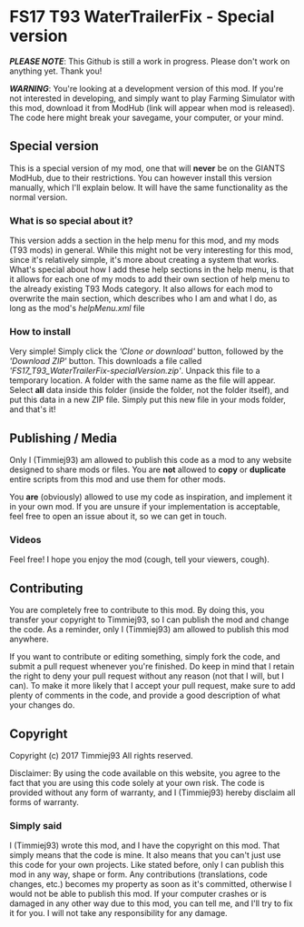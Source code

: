 # FS17 T93 WaterTrailerFix - Special version
***PLEASE NOTE***: This Github is still a work in progress. Please don't work on anything yet. Thank you!

***WARNING***: You're looking at a development version of this mod. If you're not interested in developing, and simply want to play Farming Simulator with this mod, download it from ModHub (link will appear when mod is released). The code here might break your savegame, your computer, or your mind. 



## Special version
This is a special version of my mod, one that will **never** be on the GIANTS ModHub, due to their restrictions. You can however install this version manually, which I'll explain below. It will have the same functionality as the normal version.

### What is so special about it?
This version adds a section in the help menu for this mod, and my mods (T93 mods) in general. While this might not be very interesting for this mod, since it's relatively simple, it's more about creating a system that works.
What's special about how I add these help sections in the help menu, is that it allows for each one of my mods to add their own section of help menu to the already existing T93 Mods category. It also allows for each mod to overwrite the main section, which describes who I am and what I do, as long as the mod's *helpMenu.xml* file 

### How to install
Very simple! Simply click the *'Clone or download'* button, followed by the *'Download ZIP'* button. This downloads a file called *'FS17_T93_WaterTrailerFix-specialVersion.zip'*. Unpack this file to a temporary location. A folder with the same name as the file will appear. Select **all** data inside this folder (inside the folder, not the folder itself), and put this data in a new ZIP file. Simply put this new file in your mods folder, and that's it!



## Publishing / Media
Only I (Timmiej93) am allowed to publish this code as a mod to any website designed to share mods or files. You are **not** allowed to **copy** or **duplicate** entire scripts from this mod and use them for other mods.

You **are** (obviously) allowed to use my code as inspiration, and implement it in your own mod. If you are unsure if your implementation is acceptable, feel free to open an issue about it, so we can get in touch.

### Videos
Feel free! I hope you enjoy the mod (cough, tell your viewers, cough).



## Contributing
You are completely free to contribute to this mod. By doing this, you transfer your copyright to Timmiej93, so I can publish the mod and change the code. As a reminder, only I (Timmiej93) am allowed to publish this mod anywhere.

If you want to contribute or editing something, simply fork the code, and submit a pull request whenever you're finished. Do keep in mind that I retain the right to deny your pull request without any reason (not that I will, but I can). To make it more likely that I accept your pull request, make sure to add plenty of comments in the code, and provide a good description of what your changes do.



## Copyright
Copyright (c) 2017 Timmiej93 All rights reserved.

Disclaimer: By using the code available on this website, you agree to the fact that you are using this code solely at your own risk. The code is provided without any form of warranty, and I (Timmiej93) hereby disclaim all forms of warranty.

### Simply said
I (Timmiej93) wrote this mod, and I have the copyright on this mod. That simply means that the code is mine. It also means that you can't just use this code for your own projects. Like stated before, only I can publish this mod in any way, shape or form. Any contributions (translations, code changes, etc.) becomes my property as soon as it's committed, otherwise I would not be able to publish this mod. If your computer crashes or is damaged in any other way due to this mod, you can tell me, and I'll try to fix it for you. I will not take any responsibility for any damage.